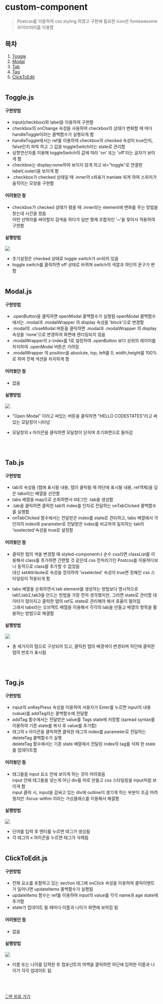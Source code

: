# custom-component

> Postcss를 이용하여 css styling 하였고 구현에 필요한 icon은 fontawesome 라이브러리를 이용함

## 목차

1. [Toggle](#togglejs)
2. [Modal](#modaljs)
3. [Tab](#tabjs)
4. [Tag](#tagjs)
5. [ClickToEdit](#clicktoeditjs)
   <br>
   <br>

## Toggle.js

#### 구현방법

- input(checkbox)와 label을 이용하여 구현함
- checkbox의 onChange 속성을 사용하여 checkbox의 상태가 변화할 때 마다 handleToggle이라는 콜백함수가 실행되게 함
- handleToggle에서는 ref를 이용하여 checkbox의 checked 속성이 true인지, false인지 파악 하고 그 값을 toggleSwitch라는 state로 관리함
- 삼항연산자를 이용해 toggleSwitch의 값에 따라 'on' 또는 'off'라는 글자가 보이게 함
- checkbox는 display:none하여 보이지 않게 하고 id="toggle"로 연결한
  label(.outer)을 보이게 함
- .checkbox가 checked 상태일 때 .inner의 x좌표가 tranlate 되게 하여 스위치가 움직이는 모양을 구현함

#### 어려웠던 점

- checkbox가 checked 상태가 됐을 때 .inner라는 element에 변화를 주는 방법을 찾는데 시간을 썼음  
  어떤 선택자를 써야할지 검색을 하다가 일반 형제 조합자인 '~'을 찾아서 적용하여 구현함

#### 실행방법

  <img src="https://user-images.githubusercontent.com/84840032/152739840-dee5be14-ada2-4029-8e26-9ebfbb8867cc.gif">

- 초기설정은 checked 상태로 toggle switch가 on되어 있음
- toggle switch를 클릭하면 off 상태로 바뀌며 switch의 색깔과 하단의 문구가 변함
  <br><br>

## Modal.js

#### 구현방법

- .openButton을 클릭하면 openModal 콜백함수가 실행됨
  openModal 콜백함수에서는 .modal과 .modalWrapper 의 display 속성을 'block'으로 변경함
- .modal의 .closeModal 버튼을 클릭하면 .modal과 .modalWrapper 의 display 속성을 'none'으로 변경하여 화면에 렌더링되지 않음
- .modalWrapper의 z-index를 1로 설정하여 .openButton 보다 상위의 레이어를 차지하여 .openModal 버튼은 가려짐
- .modalWrapper 의 position을 absolute, top, left를 0, width,height를 100%로 하여 전체 섹션을 차지하게 함

#### 어려웠던 점

- 없음

#### 실행방법

<img src="https://user-images.githubusercontent.com/84840032/152743278-c8c9a3c7-cbf0-4433-871a-96f8a8208296.gif">

- "Open Modal" 이라고 써있는 버튼을 클릭하면 "HELLO CODESTATES"라고 써있는 모달창이 나타남
- 모달창의 x 아이콘을 클릭하면 모달창이 닫히며 초기화면으로 돌아감

  <br><br>

## Tab.js

#### 구현방법

- tab의 속성들 (탭에 표시될 내용, 탭이 클릭될 때 하단에 표시될 내용, ref객체)을 담은 tabs라는 배열을 선언함
- tabs 배열을 map으로 순회하면서 li태그인 .tab을 생성함
- .tab을 클릭하면 클릭한 tab의 index를 인자로 전달하는 onTabClicked 콜백함수를 실행함
- onTabClicked 함수에서는 전달받은 index를 state로 관리하고, tabs 배열에서 각 인자의 index와 parameter로 전달받은 index를 비교하여 일치하는 tab의 'isselected'속성을 true로 설정함

#### 어려웠던 점

- 클릭한 탭의 색을 변경할 때 styled-component나 순수 css라면 classList를 이용해서 class를 추가하면 간편할 것 같은데 css 전처리기인 Postcss를 이용하다보니 동적으로 class를 추가할 수 없었음  
  대신 setAttribute로 속성을 정의하여 'isselected' 속성이 true면 정해진 css 스타일링이 적용되게 함

- tabs 배열을 순회하면서 tab element를 생성하는 방법보다 명시적으로 tab1,tab2,tab3을 만드는 방법을 가장 먼저 생각했지만, 그러면 state로 관리할 데이터가 많아지고 클릭한 탭의 ref도 state로 관리해야 해서 효율이 떨어짐  
  그래서 tabs라는 오브젝트 배열을 이용해서 각각의 tab을 만들고 배열의 항목을 활용하는 방법으로 해결함

#### 실행방법

  <img src="https://user-images.githubusercontent.com/84840032/152754669-3039ebb2-907e-4dc8-9b0a-f28bab1f97cf.gif">

- 총 세가지의 탭으로 구성되어 있고, 클릭한 탭의 배경색이 변경되며 하단에 클릭한 탭의 번호가 표시됨

  <br><br>

## Tag.js

#### 구현방법

- input의 onKeyPress 속성을 이용하여 사용자가 Enter를 누르면 input의 내용(value)를 addTag라는 콜백함수에 전달함
- addTag 함수에서는 전달받은 value를 Tags state에 저장함 (spread syntax를 이용하여 기존 state를 복사 후 value를 추가함)
- 태그의 x 아이콘을 클릭하면 클릭한 태그의 index를 parameter로 전달하는 deleteTag 콜백함수가 실행  
  deleteTag 함수에서는 기존 state 배열에서 전달된 index의 tag를 삭제 한 state를 업데이트함

#### 어려웠던 점

- 태그들을 input 요소 안에 보이게 하는 것이 어려웠음  
  input 안에 태그들을 넣는게 아닌 div를 따로 만들고 css 스타일링을 input처럼 보이게 함  
  input 클릭 시, input을 감싸고 있는 div에 outline이 생기게 하는 부분이 조금 어려웠지만 :focus-within 이라는 가상클래스를 이용해서 해결함

#### 실행방법

  <img src="https://user-images.githubusercontent.com/84840032/152761434-746fdabe-db8e-4c4a-820c-aa858e2b36a5.gif">

- 단어를 입력 후 엔터를 누르면 태그가 생성됨
- 각 태그의 x 아이콘을 누르면 태그가 삭제됨
  <br><br>

## ClickToEdit.js

#### 구현방법

- 전체 요소를 포함하고 있는 section 태그에 onClick 속성을 이용하여 클릭이벤트가 일어나면 updateItems 콜백함수가 실행됨
- updateItems 함수는 ref를 이용하여 input의 value를 각각 name과 age state에 추가함
- state가 업데이트 될 때마다 이름과 나이가 화면에 보여짐 됨

#### 어려웠던 점

- 없음

#### 실행방법

<img src="https://user-images.githubusercontent.com/84840032/152804576-2db56237-d68b-43f1-a175-4f92e3ece46f.gif">

- 이름 또는 나이를 입력한 후 컴포넌트의 여백을 클릭하면 하단에 입력한 이름과 나이가 각각 업데이트 됨.

<br><br><br>
[👆맨 위로 가기](#custom-component)
